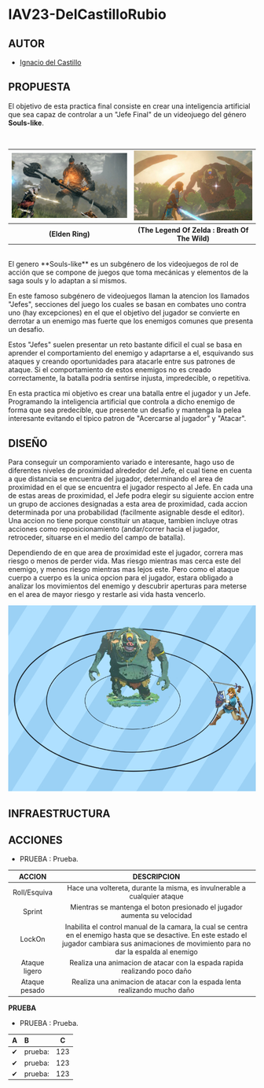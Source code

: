 # IAV23-DelCastilloRubio

## AUTOR
- [Ignacio del Castillo](https://github.com/NachoDelCastillo)

## PROPUESTA

El objetivo de esta practica final consiste en crear una inteligencia artificial que sea capaz de controlar a un "Jefe Final" de un videojuego del género **Souls-like**.

</br>
<table>
  <tr>
    <td><img src="https://github.com/NachoDelCastillo/IAV23-DelCastilloRubio/blob/main/ReadmeImages/EldenRing_01.jpg" /></td>
    <td><img src="https://github.com/NachoDelCastillo/IAV23-DelCastilloRubio/blob/main/ReadmeImages/BreathOfTheWild_01.jpg" /></td>
  </tr>
    <tr>
    <th>(Elden Ring)</th>
    <th>(The Legend Of Zelda : Breath Of The Wild)</th>
  </tr>
</table>

</br>
El genero **Souls-like** es un subgénero de los videojuegos de rol de acción que se compone de juegos que toma mecánicas y elementos de la saga souls y lo adaptan a sí mismos.

En este famoso subgénero de videojuegos llaman la atencion los llamados "Jefes", secciones del juego los cuales se basan en combates uno contra uno (hay excepciones) en el que el objetivo del jugador se convierte en derrotar a un enemigo mas fuerte que los enemigos comunes que presenta un desafio.

Estos "Jefes" suelen presentar un reto bastante dificil el cual se basa en aprender el comportamiento del enemigo y adaprtarse a el, esquivando sus ataques y creando oportunidades para atacarle entre sus patrones de ataque.
Si el comportamiento de estos enemigos no es creado correctamente, la batalla podria sentirse injusta, impredecible, o repetitiva.

En esta practica mi objetivo es crear una batalla entre el jugador y un Jefe. Programando la inteligencia artificial que controla a dicho enemigo de forma que sea predecible, que presente un desafio y mantenga la pelea interesante evitando el tipico patron de "Acercarse al jugador" y "Atacar".


## DISEÑO
Para conseguir un comporamiento variado e interesante, hago uso de diferentes niveles de proximidad alrededor del Jefe, el cual tiene en cuenta a que distancia se encuentra del jugador, determinando el area de proximidad en el que se encuentra el jugador respecto al Jefe.
En cada una de estas areas de proximidad, el Jefe podra elegir su siguiente accion entre un grupo de acciones designadas a esta area de proximidad, cada accion determinada por una probabilidad (facilmente asignable desde el editor).
Una accion no tiene porque constituir un ataque, tambien incluye otras acciones como reposicionamiento (andar/correr hacia el jugador, retroceder, situarse en el medio del campo de batalla).

Dependiendo de en que area de proximidad este el jugador, correra mas riesgo o menos de perder vida. Mas riesgo mientras mas cerca este del enemigo, y menos riesgo mientras mas lejos este.
Pero como el ataque cuerpo a cuerpo es la unica opcion para el jugador, estara obligado a analizar los movimientos del enemigo y descubrir aperturas para meterse en el area de mayor riesgo y restarle asi vida hasta vencerlo.

<td><img src="https://github.com/NachoDelCastillo/IAV23-DelCastilloRubio/blob/main/ReadmeImages/TrabajoFinal_01.jpg" /></td>


## INFRAESTRUCTURA


## ACCIONES
- PRUEBA : Prueba.

| **ACCION** | **DESCRIPCION** |
|:-:|:-:|
| Roll/Esquiva | Hace una voltereta, durante la misma, es invulnerable a cualquier ataque |
| Sprint | Mientras se mantenga el boton presionado el jugador aumenta su velocidad |
| LockOn | Inabilita el control manual de la camara, la cual se centra en el enemigo hasta que se desactive. En este estado el jugador cambiara sus animaciones de movimiento para no dar la espalda al enemigo |
| Ataque ligero | Realiza una animacion de atacar con la espada rapida realizando poco daño |
| Ataque pesado | Realiza una animacion de atacar con la espada lenta realizando mucho daño |



**PRUEBA**
- PRUEBA : Prueba.

| A  |  B  |  C  |  
|:-:|:--|:-:|
| ✔ | prueba: | 123 |
| ✔ | prueba: | 123 |
| ✔ | prueba: | 123 |
